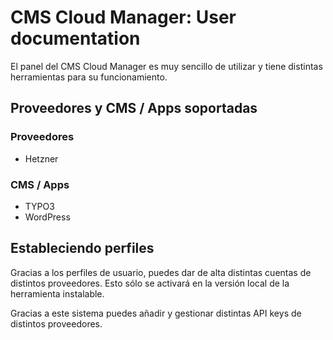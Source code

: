 # CMS Cloud Manager: User documentation

El panel del CMS Cloud Manager es muy sencillo de utilizar y tiene distintas herramientas para su funcionamiento.

## Proveedores y CMS / Apps soportadas

### Proveedores

- Hetzner

### CMS / Apps

- TYPO3
- WordPress

## Estableciendo perfiles

Gracias a los perfiles de usuario, puedes dar de alta distintas cuentas de distintos proveedores. Esto sólo se activará en la versión local de la herramienta instalable.

Gracias a este sistema puedes añadir y gestionar distintas API keys de distintos proveedores.

